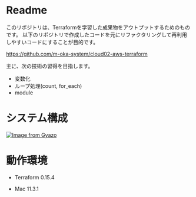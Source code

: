# Readme

このリポジトリは、Terraformを学習した成果物をアウトプットするためのものです。
以下のリポジトリで作成したコードを元にリファクタリングして再利用しやすいコードにすることが目的です。

https://github.com/m-oka-system/cloud02-aws-terraform

主に、次の技術の習得を目指します。

- 変数化
- ループ処理(count, for_each)
- module

# システム構成

[![Image from Gyazo](https://i.gyazo.com/10c269cd9339e8d624ec537f5d2a8a72.png)](https://gyazo.com/10c269cd9339e8d624ec537f5d2a8a72)


# 動作環境

- Terraform 0.15.4

- Mac 11.3.1



